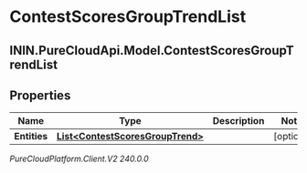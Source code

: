 # ContestScoresGroupTrendList

## ININ.PureCloudApi.Model.ContestScoresGroupTrendList

## Properties

|Name | Type | Description | Notes|
|------------ | ------------- | ------------- | -------------|
| **Entities** | [**List&lt;ContestScoresGroupTrend&gt;**](ContestScoresGroupTrend) |  | [optional] |



_PureCloudPlatform.Client.V2 240.0.0_
